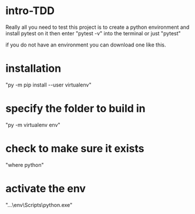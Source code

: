 # intro-TDD

Really all you need to test this project is to create a python environment
and install pytest on it then enter "pytest -v" into the terminal or just "pytest"

if you do not have an environment you can download one like this.

# installation
"py -m pip install --user virtualenv"
# specify the folder to build in
"py -m virtualenv env"
# check to make sure it exists
"where python"  
# activate the env
"...\env\Scripts\python.exe"
